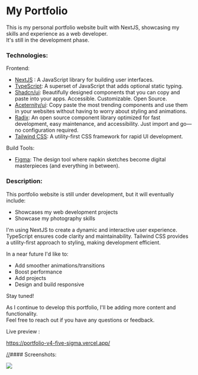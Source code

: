 # My Portfolio
This is my personal portfolio website built with NextJS, showcasing my skills and experience as a web developer. <br/>
It's still in the development phase.

### Technologies:

Frontend:
- [NextJS](https://reactjs.org/) : A JavaScript library for building user interfaces.
- [TypeScript](https://www.typescriptlang.org/): A superset of JavaScript that adds optional static typing.
- [Shadcn/ui](https://ui.shadcn.com/): Beautifully designed components that you can copy and paste into your apps. Accessible. Customizable. Open Source.
- [Aceternity/ui](https://ui.aceternity.com/): Copy paste the most trending components and use them in your websites without having to worry about styling and animations.
- [Radix](https://www.radix-ui.com/): An open source component library optimized for fast development, easy maintenance, and accessibility. Just import and go—no configuration required.
- [Tailwind CSS](https://tailwindcss.com/): A utility-first CSS framework for rapid UI development.

Build Tools:

- [Figma](https://www.figma.com/): The design tool where napkin sketches become digital masterpieces (and everything in between).

### Description:

This portfolio website is still under development, but it will eventually include:

- Showcases my web development projects
- Showcase my photography skills


I'm using NextJS to create a dynamic and interactive user experience.
TypeScript ensures code clarity and maintainability.
Tailwind CSS provides a utility-first approach to styling, making development efficient.

In a near future I'd like to:

- Add smoother animations/transitions
- Boost performance
- Add projects
- Design and build responsive


Stay tuned!

As I continue to develop this portfolio, I'll be adding more content and functionality. <br/>
Feel free to reach out if you have any questions or feedback.

Live preview :

https://portfolio-v4-five-sigma.vercel.app/

[//]#### Screenshots:

![](./src/assets/projects/screenshots/Sola/portfolio_landing.gif)

[//]: # (![]&#40;./screenshot.jpg&#41;)
[//]: # (![]&#40;./screenshot.jpg&#41;)
